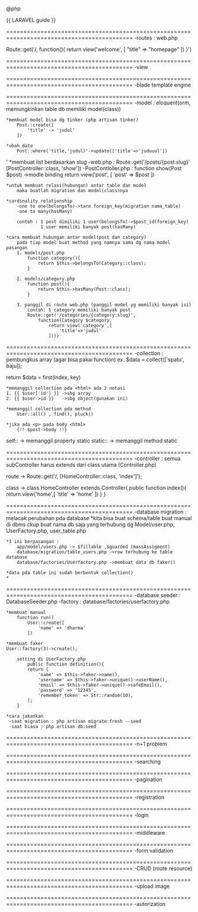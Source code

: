 @php
    

{{ LARAVEL guide }}

===========================================================================================
-routes : web.php

Route::get('/, function(){
    return view('welcome', [
        "title" => "homepage"
    ])
}')


===========================================================================================
-view

===========================================================================================
-blade template engine

===========================================================================================
-model : eloquent(orm, memungkinkan table db memiliki model(class))

    *membuat model bisa dg tinker (php artisan tinker)
        Post::create([
            'title' -> 'judul'
        ])

    *ubah data 
        Post::where('title,'judul)'->update(['title'=>'juduuul'])
'
    *membuat list berdasarkan slug
        -web.php : Route::get('/posts/{post:slug}' [PostController::class, 'show'])
        -PostContloller.php : 
            function show(Post $post) ->modle binding
            return view('post', [
                'post' => $post
            ])

    *untuk membuat relasi(hubungan) antar table dan model
        maka buatlah migration dan model(class)nya

    *cardinality relationship
        -one to one(belongsTo)->taro foreign_key(migration nama_table)
        -one to many(hasMany)

        contoh : 1 post dimiliki 1 user(belongsTo)->$post_id(foreign_key)
                 1 user memiliki banyak post(hasMany)

    *cara membuat hubungan antar model(post dan category)
        pada tiap model buat method yang namnya sama dg nama model pasangan
        1. models/post.php
            function category(){
                return $this->belongsTo(Category::class);
            }

        2. models/category.php
            function post(){
                return $this->hasMany(Post::class);
            }

        3. panggil di route web.php (panggil model yg memiliki banyak isi)
            contoh: 1 category memiliki banyak post
            Route::get('/categories/{category:slug}', 
                function(Category $category,
                    return view('category',[
                        'title'=>'judul'
                    ])))

===========================================================================================
-collection : pembungkus array (agar bisa pakai function)
ex. $data = collect(['spatu', baju]);

return $data = first(index, key)

    *memanggil collection pda <html> ada 2 notasi
    1. {{ $user['id'] }} ->sbg array
    2. {{ $user->id }}   ->sbg object(gunakan ini)

    *memanggil collection pda method
        User::all() , find(), pluck()

    *jika ada <p> pada body <html>
        {!! $post->body !!}


self:: -> memanggil property static
static:: -> memanggil method static


===========================================================================================
-controller : semua subController harus extends dari class utama (Controller.php)

route -> Route::get('/, [HomeController::class, 'index']');

class -> class HomeController extends Controller{
            public function index(){
                return view('home',[
                    'title' => 'home'
                ])
            }
}

===========================================================================================
-database migration : melacak perubahan pda database
    *kita bisa buat schema/table buat manual di dbms ckup buat nama db saja
    yang terhubung dg Model/user.php, UserFactory.php, user_table.php

    *3 ini berpasangan :
        app/model/users.php -> $fillable ,$guarded (massAssigment)
        database/migration/table_users.php ->row terhubung ke table database
        database/factories/Userfactory.php ->membuat data db faker()

    *data pda table ini sudah berbentuk collection()
    *

===========================================================================================
-database seeder : DatabaseSeeder.php
-factory : database/factories/userfactory.php

    *membuat manual
        function run()
            User::create([
                'name' => 'dharma'
            ])

    *membuat faker
    User::factory(3)->create();

        setting di UserFactory.php
            public function definition(){
            return [
                'name' => $this->faker->name(),
                'username' => $this->faker->unique()->userName(),
                'email' => $this->faker->unique()->safeEmail(),
                'password' => '12345',
                'remember_token' => Str::random(10),
            ];
        }

    *cara jakankan
     -saat migration : php artisan migrate:fresh --seed
     -saat biasa : php artisan db:seed


===========================================================================================
-n+1 problem

===========================================================================================
-searching

===========================================================================================
-pagination

===========================================================================================
-registration

===========================================================================================
-login

===========================================================================================
-middleware

===========================================================================================
-form validation

===========================================================================================
-CRUD (route resource)

===========================================================================================
-upload image

===========================================================================================
-autorization
